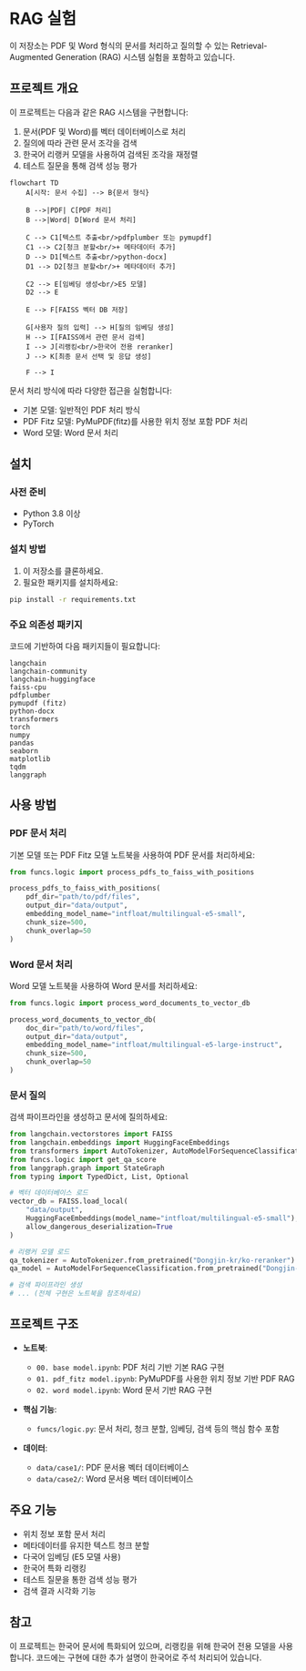 # RAG 실험

이 저장소는 PDF 및 Word 형식의 문서를 처리하고 질의할 수 있는 Retrieval-Augmented Generation (RAG) 시스템 실험을 포함하고 있습니다.

## 프로젝트 개요

이 프로젝트는 다음과 같은 RAG 시스템을 구현합니다:
1. 문서(PDF 및 Word)를 벡터 데이터베이스로 처리
2. 질의에 따라 관련 문서 조각을 검색
3. 한국어 리랭커 모델을 사용하여 검색된 조각을 재정렬
4. 테스트 질문을 통해 검색 성능 평가


```mermaid
flowchart TD
    A[시작: 문서 수집] --> B{문서 형식}
    
    B -->|PDF| C[PDF 처리]
    B -->|Word| D[Word 문서 처리]
    
    C --> C1[텍스트 추출<br/>pdfplumber 또는 pymupdf]
    C1 --> C2[청크 분할<br/>+ 메타데이터 추가]
    D --> D1[텍스트 추출<br/>python-docx]
    D1 --> D2[청크 분할<br/>+ 메타데이터 추가]
    
    C2 --> E[임베딩 생성<br/>E5 모델]
    D2 --> E
    
    E --> F[FAISS 벡터 DB 저장]
    
    G[사용자 질의 입력] --> H[질의 임베딩 생성]
    H --> I[FAISS에서 관련 문서 검색]
    I --> J[리랭킹<br/>한국어 전용 reranker]
    J --> K[최종 문서 선택 및 응답 생성]

    F --> I

```


문서 처리 방식에 따라 다양한 접근을 실험합니다:
- 기본 모델: 일반적인 PDF 처리 방식
- PDF Fitz 모델: PyMuPDF(fitz)를 사용한 위치 정보 포함 PDF 처리
- Word 모델: Word 문서 처리

## 설치

### 사전 준비
- Python 3.8 이상
- PyTorch

### 설치 방법
1. 이 저장소를 클론하세요.
2. 필요한 패키지를 설치하세요:

```bash
pip install -r requirements.txt
```

### 주요 의존성 패키지
코드에 기반하여 다음 패키지들이 필요합니다:
```
langchain
langchain-community
langchain-huggingface
faiss-cpu
pdfplumber
pymupdf (fitz)
python-docx
transformers
torch
numpy
pandas
seaborn
matplotlib
tqdm
langgraph
```

## 사용 방법

### PDF 문서 처리
기본 모델 또는 PDF Fitz 모델 노트북을 사용하여 PDF 문서를 처리하세요:

```python
from funcs.logic import process_pdfs_to_faiss_with_positions

process_pdfs_to_faiss_with_positions(
    pdf_dir="path/to/pdf/files",
    output_dir="data/output",
    embedding_model_name="intfloat/multilingual-e5-small",
    chunk_size=500,
    chunk_overlap=50
)
```

### Word 문서 처리
Word 모델 노트북을 사용하여 Word 문서를 처리하세요:

```python
from funcs.logic import process_word_documents_to_vector_db

process_word_documents_to_vector_db(
    doc_dir="path/to/word/files",
    output_dir="data/output",
    embedding_model_name="intfloat/multilingual-e5-large-instruct",
    chunk_size=500,
    chunk_overlap=50
)
```

### 문서 질의
검색 파이프라인을 생성하고 문서에 질의하세요:

```python
from langchain.vectorstores import FAISS
from langchain.embeddings import HuggingFaceEmbeddings
from transformers import AutoTokenizer, AutoModelForSequenceClassification
from funcs.logic import get_qa_score
from langgraph.graph import StateGraph
from typing import TypedDict, List, Optional

# 벡터 데이터베이스 로드
vector_db = FAISS.load_local(
    "data/output",
    HuggingFaceEmbeddings(model_name="intfloat/multilingual-e5-small"),
    allow_dangerous_deserialization=True
)

# 리랭커 모델 로드
qa_tokenizer = AutoTokenizer.from_pretrained("Dongjin-kr/ko-reranker")
qa_model = AutoModelForSequenceClassification.from_pretrained("Dongjin-kr/ko-reranker")

# 검색 파이프라인 생성
# ... (전체 구현은 노트북을 참조하세요)
```

## 프로젝트 구조

- **노트북**:
  - `00. base model.ipynb`: PDF 처리 기반 기본 RAG 구현
  - `01. pdf_fitz model.ipynb`: PyMuPDF를 사용한 위치 정보 기반 PDF RAG
  - `02. word model.ipynb`: Word 문서 기반 RAG 구현

- **핵심 기능**:
  - `funcs/logic.py`: 문서 처리, 청크 분할, 임베딩, 검색 등의 핵심 함수 포함

- **데이터**:
  - `data/case1/`: PDF 문서용 벡터 데이터베이스
  - `data/case2/`: Word 문서용 벡터 데이터베이스

## 주요 기능

- 위치 정보 포함 문서 처리
- 메타데이터를 유지한 텍스트 청크 분할
- 다국어 임베딩 (E5 모델 사용)
- 한국어 특화 리랭킹
- 테스트 질문을 통한 검색 성능 평가
- 검색 결과 시각화 기능

## 참고

이 프로젝트는 한국어 문서에 특화되어 있으며, 리랭킹을 위해 한국어 전용 모델을 사용합니다. 코드에는 구현에 대한 추가 설명이 한국어로 주석 처리되어 있습니다.